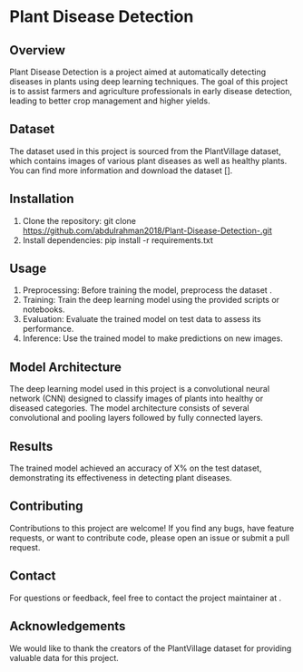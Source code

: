 # Plant Disease Detection

## Overview
Plant Disease Detection is a project aimed at automatically detecting diseases in plants using deep learning techniques. The goal of this project is to assist farmers and agriculture professionals in early disease detection, leading to better crop management and higher yields.

## Dataset
The dataset used in this project is sourced from the PlantVillage dataset, which contains images of various plant diseases as well as healthy plants. You can find more information and download the dataset [[](https://www.kaggle.com/datasets/abdallahalidev/plantvillage-dataset/data)].

## Installation
1. Clone the repository:
git clone https://github.com/abdulrahman2018/Plant-Disease-Detection-.git
2. Install dependencies:
pip install -r requirements.txt

## Usage
1. Preprocessing: Before training the model, preprocess the dataset [](https://www.kaggle.com/datasets/abdallahalidev/plantvillage-dataset/data).
2. Training: Train the deep learning model using the provided scripts or notebooks.
3. Evaluation: Evaluate the trained model on test data to assess its performance.
4. Inference: Use the trained model to make predictions on new images.

## Model Architecture
The deep learning model used in this project is a convolutional neural network (CNN) designed to classify images of plants into healthy or diseased categories. The model architecture consists of several convolutional and pooling layers followed by fully connected layers.

## Results
The trained model achieved an accuracy of X% on the test dataset, demonstrating its effectiveness in detecting plant diseases.

## Contributing
Contributions to this project are welcome! If you find any bugs, have feature requests, or want to contribute code, please open an issue or submit a pull request.

## Contact
For questions or feedback, feel free to contact the project maintainer at [](abdulrahman168107@bue.edu.eg).

## Acknowledgements
We would like to thank the creators of the PlantVillage dataset for providing valuable data for this project.
